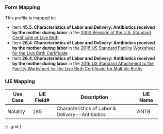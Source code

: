 ### Form Mapping
This profile is mapped to:
 * Item **45.5. Characteristics of Labor and Delivery: Antibiotics received by the mother during labor** in the [2003 Revision of the U.S. Standard Certificate of Live Birth](https://www.cdc.gov/nchs/data/dvs/birth11-03final-ACC.pdf)
 * Item **26.4. Characteristics of Labor and Delivery: Antibiotics received by the mother during labor** in the [2016 US Standard Facility Worksheet for the Live Birth Certificate](https://www.cdc.gov/nchs/data/dvs/facility-worksheet-2016-508.pdf)
 * Item **26.4. Characteristics of Labor and Delivery: Antibiotics received by the mother during labor** in the [2016 US Standard Attachment to the Facility Worksheet for the Live Birth Certificate for Multiple Births](https://www.cdc.gov/nchs/data/dvs/multiple-births-worksheet-2016.pdf)

### IJE Mapping

| **Use Case** | **IJE Field#** | **Description** | **IJE Name** |
| ------------ | -------------- | --------------- | ------------ |
| Natality | 185 | Characteristics of Labor & Delivery--Antibiotics | ANTB |
{: .grid }
